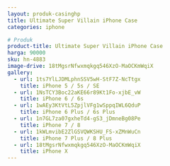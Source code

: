 ```yaml
---
layout: produk-casinghp
title: Ultimate Super Villain iPhone Case
categories: iphone

# Produk
product-title: Ultimate Super Villain iPhone Case
harga: 90000
sku: hn-4883
image-drive: 18tMgsrNfwxmqkgq546XzO-MaOCKmWqiX
gallery:
  - url: 1ts7YlLJDMLphnSSV5wH-StF7Z-NcTtgx
    title: iPhone 5 / 5s / SE
  - url: 1NsTCY3Boc22aKE66r89Kt1Fo-xjbE_vW
    title: iPhone 6 / 6s
  - url: 1wAEy3KtVtL5ZpjlVFg1wSppqIWL6QduP
    title: iPhone 6 Plus / 6s Plus
  - url: 1n7GL7za07gxheTd4-gS3_jDmneBg08Pe
    title: iPhone 7 / 8
  - url: 1kWLmvibE2ZlGSVQWKSHU_FS-xZMnWuCn
    title: iPhone 7 Plus / 8 Plus
  - url: 18tMgsrNfwxmqkgq546XzO-MaOCKmWqiX
    title: iPhone X
---
```

